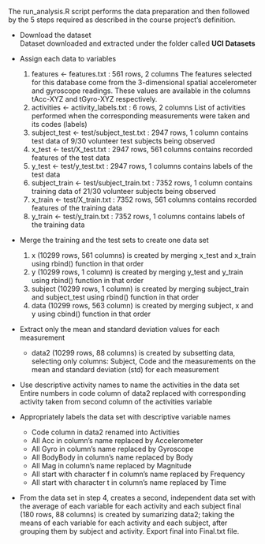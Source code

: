 The run_analysis.R script performs the data preparation and then followed by the 5 steps required as described in the course project’s definition.

* Download the dataset  
  Dataset downloaded and extracted under the folder called **UCI Datasets**

* Assign each data to variables
  1. features <- features.txt : 561 rows, 2 columns
    The features selected for this database come from the 3-dimensional spatial accelerometer and gyroscope readings. These values are available in the columns tAcc-XYZ and tGyro-XYZ respectively.
  2. activities <- activity_labels.txt : 6 rows, 2 columns
    List of activities performed when the corresponding measurements were taken and its codes (labels)
  3. subject_test <- test/subject_test.txt : 2947 rows, 1 column
    contains test data of 9/30 volunteer test subjects being observed
  4. x_test <- test/X_test.txt : 2947 rows, 561 columns
    contains recorded features of the test data
  5. y_test <- test/y_test.txt : 2947 rows, 1 columns
    contains labels of the test data
  6. subject_train <- test/subject_train.txt : 7352 rows, 1 column
    contains training data of 21/30 volunteer subjects being observed
  7. x_train <- test/X_train.txt : 7352 rows, 561 columns
    contains recorded features of the training data
  8. y_train <- test/y_train.txt : 7352 rows, 1 columns
     contains labels of the training data

* Merge the training and the test sets to create one data set
  1. x (10299 rows, 561 columns) is created by merging x_test and x_train using rbind() function in that order
  2. y (10299 rows, 1 column) is created by merging y_test and y_train using rbind() function in that order
  3. subject (10299 rows, 1 column) is created by merging subject_train and subject_test using rbind() function in that order
  4. data (10299 rows, 563 column) is created by merging subject, x and y using cbind() function in that order

* Extract only the mean and standard deviation values for each measurement
  * data2 (10299 rows, 88 columns) is created by subsetting data, selecting only columns: Subject, Code and the measurements on the mean and standard deviation (std) for each measurement

* Use descriptive activity names to name the activities in the data set
  Entire numbers in code column of data2 replaced with corresponding activity taken from second column of the activities variable

* Appropriately labels the data set with descriptive variable names
  * Code column in data2 renamed into Activities
  * All Acc in column’s name replaced by Accelerometer
  * All Gyro in column’s name replaced by Gyroscope
  * All BodyBody in column’s name replaced by Body
  * All Mag in column’s name replaced by Magnitude
  * All start with character f in column’s name replaced by Frequency
  * All start with character t in column’s name replaced by Time

* From the data set in step 4, creates a second, independent data set with the average of each variable for each activity and each subject
    final (180 rows, 88 columns) is created by sumarizing data2; taking the means of each variable for each activity and each subject, after grouping them by subject and activity.
    Export final into Final.txt file.
